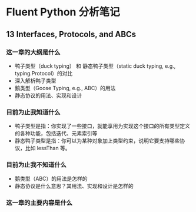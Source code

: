 # Fluent Python 分析笔记

## 13 Interfaces, Protocols, and ABCs

### 这一章的大纲是什么

- 鸭子类型（duck typing） 和 静态鸭子类型（static duck typing, e.g., typing.Protocol）的对比
- 深入解析鸭子类型
- 鹅类型（Goose Typing, e.g., ABC）的用法
- 静态协议的用法、实现和设计

### 目前为止我知道什么

- 鸭子类型是指：你实现了一些接口，就能享用为实现这个接口的所有类型定义的各种功能，包括迭代、元素索引等
- 静态鸭子类型是指：你可以为某种对象加上类型约束，说明它要支持哪些协议，比如 lessThan 等。

### 目前为止我不知道什么

- 鹅类型（ABC）的用法是怎样的
- 静态协议是什么意思？其用法、实现和设计是怎样的

### 这一章的主要内容是什么
